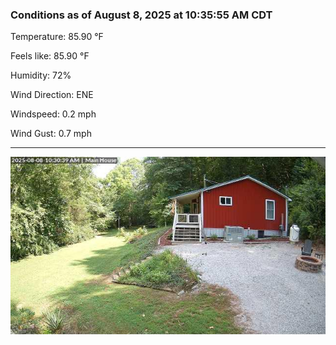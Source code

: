 ### Conditions as of August 8, 2025 at 10:35:55 AM CDT 

Temperature: 85.90 &deg;F

Feels like: 85.90 &deg;F

Humidity: 72%

Wind Direction: ENE

Windspeed: 0.2 mph

Wind Gust: 0.7 mph

---

<img src="./images/latest.jpeg"/>

